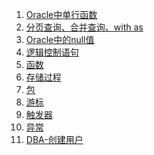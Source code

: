 1. [Oracle中单行函数][01]
2. [分页查询、合并查询、with as][02]
3. [Oracle中的null值][03]
4. [逻辑控制语句][04]
5. [函数][05]
6. [存储过程][06]
7. [包][07]
8. [游标][08]
9. [触发器][09]
10. [异常][10]
11. [DBA-创建用户][11]
















[01]: https://fgq233.github.io/md/oracle/oracle01
[02]: https://fgq233.github.io/md/oracle/oracle02
[03]: https://fgq233.github.io/md/oracle/oracle03
[04]: https://fgq233.github.io/md/oracle/oracle04
[05]: https://fgq233.github.io/md/oracle/function
[06]: https://fgq233.github.io/md/oracle/procedure
[07]: https://fgq233.github.io/md/oracle/package
[08]: https://fgq233.github.io/md/oracle/cursor
[09]: https://fgq233.github.io/md/oracle/trigger
[10]: https://fgq233.github.io/md/oracle/exception
[11]: https://fgq233.github.io/md/oracle/exception
